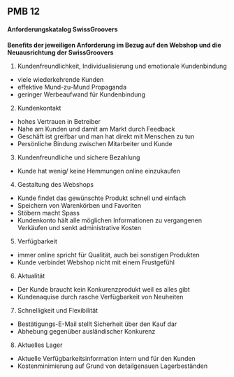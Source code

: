 ## PMB 12 

#### Anforderungskatalog SwissGroovers

**Benefits der jeweiligen Anforderung im Bezug auf den Webshop und die Neuausrichtung der SwissGroovers**

1. Kundenfreundlichkeit, Individualisierung und emotionale Kundenbindung

- viele wiederkehrende Kunden
- effektive Mund-zu-Mund Propaganda
- geringer Werbeaufwand für Kundenbindung

2. Kundenkontakt

- hohes Vertrauen in Betreiber
- Nahe am Kunden und damit am Markt durch Feedback
- Geschäft ist greifbar und man hat direkt mit Menschen zu tun
- Persönliche Bindung zwischen Mitarbeiter und Kunde

3. Kundenfreundliche und sichere Bezahlung

- Kunde hat wenig/ keine Hemmungen online einzukaufen

4. Gestaltung des Webshops

- Kunde findet das gewünschte Produkt schnell und einfach
- Speichern von Warenkörben und Favoriten
- Stöbern macht Spass
- Kundenkonto hält alle möglichen Informationen zu vergangenen Verkäufen und senkt administrative Kosten

5. Verfügbarkeit

- immer online spricht für Qualität, auch bei sonstigen Produkten
- Kunde verbindet Webshop nicht mit einem Frustgefühl

6. Aktualität

- Der Kunde braucht kein Konkurenzprodukt weil es alles gibt
- Kundenaquise durch rasche Verfügbarkeit von Neuheiten

7. Schnelligkeit und Flexibilität

- Bestätigungs-E-Mail stellt Sicherheit über den Kauf dar
- Abhebung gegenüber ausländischer Konkurenz

8. Aktuelles Lager

- Aktuelle Verfügbarkeitsinformation intern und für den Kunden
- Kostenminimierung auf Grund von detailgenauen Lagerbeständen
